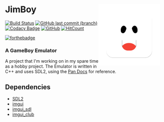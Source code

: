 <img align="right" width="200" src="./Assets/logo.png"></img>
JimBoy
=============
[![Build Status](https://ci.appveyor.com/api/projects/status/github/Tymec/JimBoy?svg=true&branch=master)](https://ci.appveyor.com/project/Tymec/jimboy)
[![GitHub last commit (branch)](https://img.shields.io/github/last-commit/Tymec/JimBoy/master)](https://github.com/Tymec/JimBoy/commit/)
[![Codacy Badge](https://api.codacy.com/project/badge/Grade/c60e209df7174d0bac9e845d298a5e9c)](https://www.codacy.com/manual/Tymec/JimBoy?utm_source=github.com&amp;utm_medium=referral&amp;utm_content=Tymec/JimBoy&amp;utm_campaign=Badge_Grade)
[![GitHub](https://img.shields.io/github/license/Tymec/JimBoy)](LICENSE)
[![HitCount](http://hits.dwyl.com/Tymec/JimBoy.svg)](http://hits.dwyl.com/Tymec/JimBoy)

[![forthebadge](https://forthebadge.com/images/badges/uses-badges.svg)](https://forthebadge.com)
### A GameBoy Emulator
A project that I'm working on in my spare time as a hobby project.
The Emulator is written in C++ and uses SDL2, using the [Pan Docs](https://gbdev.io/pandocs/) for reference.

## Dependencies
  - [SDL2](https://www.libsdl.org/)
  - [imgui](https://github.com/ocornut/imgui)
  - [imgui_sdl](https://github.com/Tyyppi77/imgui_sdl)
  - [imgui_club](https://github.com/ocornut/imgui_club)
